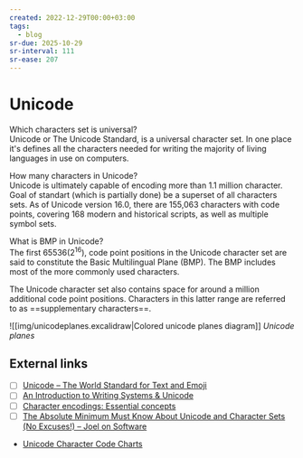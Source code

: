 ```yaml
---
created: 2022-12-29T00:00+03:00
tags:
  - blog
sr-due: 2025-10-29
sr-interval: 111
sr-ease: 207
---
```


# Unicode

Which characters set is universal?
<br class="f">
Unicode or The Unicode Standard, is a universal character set. In one place it's
defines all the characters needed for writing the majority of living languages
in use on computers.

How many characters in Unicode?
<br class="f">
Unicode is ultimately capable of encoding more than 1.1 million character.
Goal of standart (which is partially done) be a superset of all characters sets.
As of Unicode version 16.0, there are 155,063 characters with code points,
covering 168 modern and historical scripts, as well as multiple symbol sets.

What is BMP in Unicode?
<br class="f">
The first $65536 (2^{16})$, code point positions in the Unicode character set
are said to constitute the Basic Multilingual Plane (BMP). The BMP includes most
of the more commonly used characters.

The Unicode character set also contains space for around a million additional
code point positions. Characters in this latter range are referred to as
==supplementary characters==.

![[img/unicodeplanes.excalidraw|Colored unicode planes diagram]]
_Unicode planes_

## External links

- [ ] [Unicode – The World Standard for Text and Emoji](https://home.unicode.org/)
- [ ] [An Introduction to Writing Systems & Unicode](https://r12a.github.io/scripts/tutorial/)
- [ ] [Character encodings: Essential concepts](https://www.w3.org/International/articles/definitions-characters/)
- [ ] [The Absolute Minimum Must Know About Unicode and Character Sets (No Excuses!) – Joel on Software](https://www.joelonsoftware.com/2003/10/08/the-absolute-minimum-every-software-developer-absolutely-positively-must-know-about-unicode-and-character-sets-no-excuses/)
- [Unicode Character Code Charts](https://www.unicode.org/charts/)
